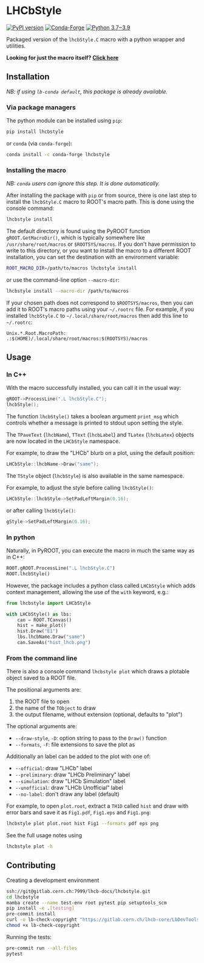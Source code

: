 # LHCbStyle

[![PyPI version](https://badge.fury.io/py/lhcbstyle.svg)](https://pypi.org/project/lhcbstyle)
[![Conda-Forge](https://img.shields.io/conda/vn/conda-forge/lhcbstyle)](https://github.com/conda-forge/lhcbstyle-feedstock)
[![Python 3.7‒3.9](https://img.shields.io/badge/python-3.7%E2%80%923.9-blue)](https://www.python.org)

Packaged version of the `lhcbStyle.C` macro with a python wrapper and utilities.

**Looking for just the macro itself? [Click here](src/lhcbstyle/lhcbStyle.C)**

## Installation

*NB: if using `lb-conda default`, this package is already available.*

### Via package managers

The python module can be installed using `pip`:
```bash
pip install lhcbstyle
```
or `conda` (via `conda-forge`):
```bash
conda install -c conda-forge lhcbstyle
```

### Installing the macro

*NB: `conda` users can ignore this step. It is done automatically.*

After installing the package with `pip` or from source, there is one last step
to install the `lhcbStyle.C` macro to ROOT's macro path. This is done using the
console command:
```bash
lhcbstyle install
```

The default directory is found using the PyROOT function `gROOT.GetMacroDir()`,
which is typically somewhere like `/usr/share/root/macros` or `$ROOTSYS/macros`.
If you don't have permission to write to this directory, or you want to install
the macro to a different ROOT installation, you can set the destination with an
environment variable:
```bash
ROOT_MACRO_DIR=/path/to/macros lhcbstyle install
```
or use the command-line option `--macro-dir`:
```bash
lhcbstyle install --macro-dir /path/to/macros
```

If your chosen path does not correspond to `$ROOTSYS/macros`, then you can add it
to ROOT's macro paths using your `~/.rootrc` file. For example, if you installed
`lhcbStyle.C` to `~/.local/share/root/macros` then add this line to `~/.rootrc`:
```
Unix.*.Root.MacroPath: .:$(HOME)/.local/share/root/macros:$(ROOTSYS)/macros
```

## Usage

### In C++

With the macro successfully installed, you can call it in the usual way:
```c++
gROOT->ProcessLine(".L lhcbStyle.C");
lhcbStyle();
```

The function `lhcbStyle()` takes a boolean argument `print_msg` which controls
whether a message is printed to stdout upon setting the style.

The `TPaveText` (`lhcbName`), `TText` (`lhcbLabel`) and `TLatex` (`lhcbLatex`)
objects are now located in the `LHCbStyle` namespace.

For example, to draw the "LHCb" blurb on a plot, using the default position:
```c++
LHCbStyle::lhcbName->Draw("same");
```

The `TStyle` object (`lhcbStyle`) is also available in the same namespace.

For example, to adjust the style before calling `lhcbStyle()`:
```c++
LHCbStyle::lhcbStyle->SetPadLeftMargin(0.16);
```
or after calling `lhcbStyle()`:
```c++
gStyle->SetPadLeftMargin(0.16);
```

### In python

Naturally, in PyROOT, you can execute the macro in much the same way as in C++:
```python
ROOT.gROOT.ProcessLine(".L lhcbStyle.C")
ROOT.lhcbStyle()
```

However, the package includes a python class called `LHCbStyle` which adds
context management, allowing the use of the `with` keyword, e.g.:
```python
from lhcbstyle import LHCbStyle

with LHCbStyle() as lbs:
    can = ROOT.TCanvas()
    hist = make_plot()
    hist.Draw("E1")
    lbs.lhcbName.Draw("same")
    can.SaveAs("hist_lhcb.png")
```

### From the command line

There is also a console command `lhcbstyle plot` which draws a plotable object
saved to a ROOT file.

The positional arguments are:

1. the ROOT file to open
1. the name of the `TObject` to draw
1. the output filename, without extension (optional, defaults to "plot")

The optional arguments are:

- `--draw-style`, `-D`: option string to pass to the `Draw()` function
- `--formats`, `-F`: file extensions to save the plot as

Additionally an label can be added to the plot with one of:

- `--official`: draw "LHCb" label
- `--preliminary`: draw "LHCb Preliminary" label
- `--simulation`: draw "LHCb Simulation" label
- `--unofficial`: draw "LHCb Unofficial" label
- `--no-label`: don't draw any label (default)

For example, to open `plot.root`, extract a `TH1D` called `hist` and draw with
error bars and save it as `Fig1.pdf`, `Fig1.eps` and `Fig1.png`:

```bash
lhcbstyle plot plot.root hist Fig1 --formats pdf eps png
```

See the full usage notes using
```bash
lhcbstyle plot -h
```

## Contributing

Creating a development environment
```bash
ssh://git@gitlab.cern.ch:7999/lhcb-docs/lhcbstyle.git
cd lhcbstyle
mamba create --name test-env root pytest pip setuptools_scm
pip install -e .[testing]
pre-commit install
curl -o lb-check-copyright "https://gitlab.cern.ch/lhcb-core/LbDevTools/raw/master/LbDevTools/SourceTools.py?inline=false"
chmod +x lb-check-copyright
```

Running the tests:
```bash
pre-commit run --all-files
pytest
```
